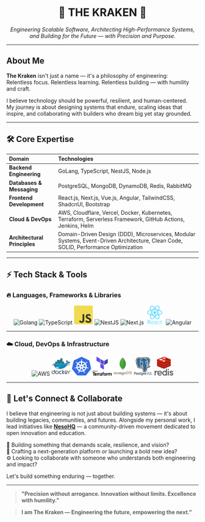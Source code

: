 <h1 align="center">🌌 THE KRAKEN 🌌</h1>

<p align="center">
  <i>Engineering Scalable Software, Architecting High-Performance Systems, and Building for the Future — with Precision and Purpose.</i>
</p>

---

## About Me

**The Kraken** isn't just a name — it's a philosophy of engineering:  
Relentless focus. Relentless learning. Relentless building — with humility and craft.

I believe technology should be powerful, resilient, and human-centered.  
My journey is about designing systems that endure, scaling ideas that inspire, and collaborating with builders who dream big yet stay grounded.

---

## 🛠 Core Expertise

| Domain | Technologies |
|:---|:---|
| **Backend Engineering** | GoLang, TypeScript, NestJS, Node.js |
| **Databases & Messaging** | PostgreSQL, MongoDB, DynamoDB, Redis, RabbitMQ |
| **Frontend Development** | React.js, Next.js, Vue.js, Angular, TailwindCSS, ShadcnUI, Bootstrap |
| **Cloud & DevOps** | AWS, Cloudflare, Vercel, Docker, Kubernetes, Terraform, Serverless Framework, GitHub Actions, Jenkins, Helm |
| **Architectural Principles** | Domain-Driven Design (DDD), Microservices, Modular Systems, Event-Driven Architecture, Clean Code, SOLID, Performance Optimization |

---

## ⚡ Tech Stack & Tools

### 🔥 Languages, Frameworks & Libraries

<p align="center">
  <img src="https://cdn.worldvectorlogo.com/logos/golang-gopher.svg" alt="Golang" width="50" height="50"/>
  <img src="https://raw.githubusercontent.com/remojansen/logo.ts/master/ts.png" alt="TypeScript" width="50" height="50"/>
  <img src="https://raw.githubusercontent.com/devicons/devicon/master/icons/javascript/javascript-original.svg" alt="JavaScript" width="50" height="50"/>
  <img src="https://nestjs.com/img/logo_text.svg" alt="NestJS" width="50" height="50"/>
  <img src="https://cdn.worldvectorlogo.com/logos/nextjs-2.svg" alt="Next.js" width="50" height="50"/>
  <img src="https://raw.githubusercontent.com/devicons/devicon/master/icons/react/react-original-wordmark.svg" alt="React" width="50" height="50"/>
  <img src="https://angular.io/assets/images/logos/angular/angular.svg" alt="Angular" width="50" height="50"/>
</p>

---

### ☁️ Cloud, DevOps & Infrastructure

<p align="center">
  <img src="https://cdn.worldvectorlogo.com/logos/aws-logo.svg" alt="AWS" width="50" height="50"/>
  <img src="https://raw.githubusercontent.com/devicons/devicon/master/icons/docker/docker-original-wordmark.svg" alt="Docker" width="50" height="50"/>
  <img src="https://raw.githubusercontent.com/devicons/devicon/master/icons/kubernetes/kubernetes-plain.svg" alt="Kubernetes" width="50" height="50"/>
  <img src="https://raw.githubusercontent.com/devicons/devicon/master/icons/terraform/terraform-original-wordmark.svg" alt="Terraform" width="50" height="50"/>
  <img src="https://raw.githubusercontent.com/devicons/devicon/master/icons/mongodb/mongodb-original-wordmark.svg" alt="MongoDB" width="50" height="50"/>
  <img src="https://raw.githubusercontent.com/devicons/devicon/master/icons/postgresql/postgresql-original-wordmark.svg" alt="PostgreSQL" width="50" height="50"/>
  <img src="https://raw.githubusercontent.com/devicons/devicon/master/icons/redis/redis-original-wordmark.svg" alt="Redis" width="50" height="50"/>
</p>

---

## 🤝 Let's Connect & Collaborate

I believe that engineering is not just about building systems — it's about building legacies, communities, and futures.
Alongside my personal work, I lead initiatives like [**NesoHQ**](https://github.com/NesoHQ) — a community-driven movement dedicated to open innovation and education.

🚀 Building something that demands scale, resilience, and vision?  
🌌 Crafting a next-generation platform or launching a bold new idea?  
⚙️ Looking to collaborate with someone who understands both engineering and impact?

Let's build something enduring — together.

---

> **\"Precision without arrogance. Innovation without limits. Excellence with humility.\"**

> **I am The Kraken — Engineering the future, empowering the next.\"**
